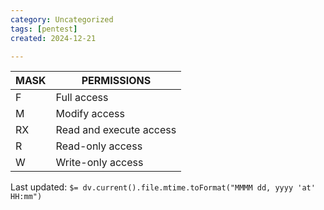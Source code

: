 ```yaml
---
category: Uncategorized
tags: [pentest]
created: 2024-12-21

---
```

| MASK | PERMISSIONS |  
| ----------- | ----------- |  
| F | Full access |  
| M | Modify access |
| RX | Read and execute access |  
| R | Read-only access |
| W | Write-only access |


Last updated: `$= dv.current().file.mtime.toFormat("MMMM dd, yyyy 'at' HH:mm")`

